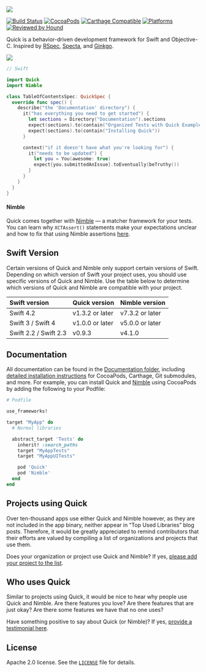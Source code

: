 ![](http://f.cl.ly/items/0r1E192C1R0b2g2Q3h2w/QuickLogo_Color.png)

[![Build Status](https://travis-ci.org/Quick/Quick.svg?branch=master)](https://travis-ci.org/Quick/Quick)
[![CocoaPods](https://img.shields.io/cocoapods/v/Quick.svg)](https://cocoapods.org/pods/Quick)
[![Carthage Compatible](https://img.shields.io/badge/Carthage-compatible-4BC51D.svg?style=flat)](https://github.com/Carthage/Carthage)
[![Platforms](https://img.shields.io/cocoapods/p/Quick.svg)](https://cocoapods.org/pods/Quick)
[![Reviewed by Hound](https://img.shields.io/badge/Reviewed_by-Hound-8E64B0.svg)](https://houndci.com)

Quick is a behavior-driven development framework for Swift and Objective-C.
Inspired by [RSpec](https://github.com/rspec/rspec), [Specta](https://github.com/specta/specta), and [Ginkgo](https://github.com/onsi/ginkgo).

![](https://raw.githubusercontent.com/Quick/Assets/master/Screenshots/QuickSpec%20screenshot.png)

```swift
// Swift

import Quick
import Nimble

class TableOfContentsSpec: QuickSpec {
  override func spec() {
    describe("the 'Documentation' directory") {
      it("has everything you need to get started") {
        let sections = Directory("Documentation").sections
        expect(sections).to(contain("Organized Tests with Quick Examples and Example Groups"))
        expect(sections).to(contain("Installing Quick"))
      }

      context("if it doesn't have what you're looking for") {
        it("needs to be updated") {
          let you = You(awesome: true)
          expect{you.submittedAnIssue}.toEventually(beTruthy())
        }
      }
    }
  }
}
```
#### Nimble
Quick comes together with [Nimble](https://github.com/Quick/Nimble) — a matcher framework for your tests. You can learn why `XCTAssert()` statements make your expectations unclear and how to fix that using Nimble assertions [here](./Documentation/en-us/NimbleAssertions.md).

## Swift Version

Certain versions of Quick and Nimble only support certain versions of Swift. Depending on which version of Swift your project uses, you should use specific versions of Quick and Nimble. Use the table below to determine which versions of Quick and Nimble are compatible with your project.

|Swift version        |Quick version   |Nimble version |
|:--------------------|:---------------|:--------------|
|Swift 4.2            |v1.3.2 or later |v7.3.2 or later|
|Swift 3 / Swift 4    |v1.0.0 or later |v5.0.0 or later|
|Swift 2.2 / Swift 2.3|v0.9.3          |v4.1.0         |

## Documentation

All documentation can be found in the [Documentation folder](./Documentation), including [detailed installation instructions](./Documentation/en-us/InstallingQuick.md) for CocoaPods, Carthage, Git submodules, and more. For example, you can install Quick and [Nimble](https://github.com/Quick/Nimble) using CocoaPods by adding the following to your Podfile:

```rb
# Podfile

use_frameworks!

target "MyApp" do
  # Normal libraries

  abstract_target 'Tests' do
    inherit! :search_paths
    target "MyAppTests"
    target "MyAppUITests"

    pod 'Quick'
    pod 'Nimble'
  end
end
```

## Projects using Quick

Over ten-thousand apps use either Quick and Nimble however, as they are not included in the app binary, neither appear in “Top Used Libraries” blog posts. Therefore, it would be greatly appreciated to remind contributors that their efforts are valued by compiling a list of organizations and projects that use them. 

Does your organization or project use Quick and Nimble? If yes, [please add your project to the list](https://github.com/Quick/Quick/wiki/Projects-using-Quick).

## Who uses Quick

Similar to projects using Quick, it would be nice to hear why people use Quick and Nimble. Are there features you love? Are there features that are just okay? Are there some features we have that no one uses?

Have something positive to say about Quick (or Nimble)? If yes, [provide a testimonial here](https://github.com/Quick/Quick/wiki/Who-uses-Quick).


## License

Apache 2.0 license. See the [`LICENSE`](LICENSE) file for details.
